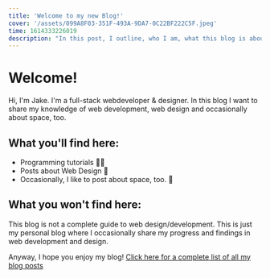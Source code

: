 ```yaml
---
title: 'Welcome to my new Blog!'
cover: '/assets/099A8F03-351F-493A-9DA7-0C22BF222C5F.jpeg'
time: 1614333226019
description: "In this post, I outline, who I am, what this blog is about and what kind of content you'll find here."
---
```


# Welcome!

Hi, I'm Jake. I'm a full-stack webdeveloper & designer. In this blog I want to share my knowledge of web development,
web design and occasionally about space, too.

## What you'll find here:
 - Programming tutorials 👨‍💻
 - Posts about Web Design 🎨
 - Occasionally, I like to post about space, too. 🚀

## What you won't find here:
This blog is not a complete guide to web design/development. This is just my personal blog where I occasionally share my
progress and findings in web development and design.

Anyway, I hope you enjoy my blog! [Click here for a complete list of all my blog posts](/#more)
